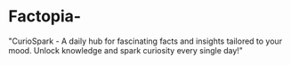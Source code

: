 # Factopia-
"CurioSpark - A daily hub for fascinating facts and insights tailored to your mood. Unlock knowledge and spark curiosity every single day!"
